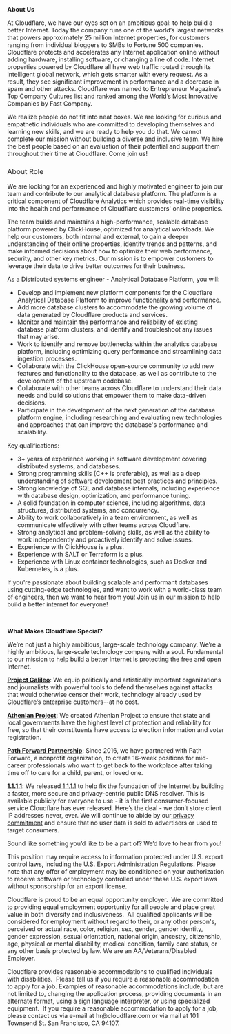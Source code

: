 <div class="content-intro">
	<div><strong>About Us</strong></div>
	<div>
		<p><span style="font-weight: 400;">At Cloudflare, we have our eyes set on an ambitious goal: to help build a better Internet. Today the company runs one of the world’s largest networks that powers approximately 25 million Internet properties, for customers ranging from individual bloggers to SMBs to Fortune 500 companies. Cloudflare protects and accelerates any Internet application online without adding hardware, installing software, or changing a line of code. Internet properties powered by Cloudflare all have web traffic routed through its intelligent global network, which gets smarter with every request. As a result, they see significant improvement in performance and a decrease in spam and other attacks. Cloudflare was named to Entrepreneur Magazine’s Top Company Cultures list and ranked among the World’s Most Innovative Companies by Fast Company.</span><span style="font-weight: 400;">&nbsp;</span></p>
		<p><span style="font-weight: 400;">We realize people do not fit into neat boxes. We are looking for curious and empathetic individuals who are committed to developing themselves and learning new skills, and we are ready to help you do that. We cannot complete our mission without building a diverse and inclusive team. We hire the best people based on an evaluation of their potential and support them throughout their time at Cloudflare. Come join us!&nbsp;</span></p>
	</div>
</div>
<h3><span style="font-weight: 400;">About Role</span></h3>
<p><span style="font-weight: 400;">We are looking for an experienced and highly motivated engineer to join our team and contribute to our analytical database platform. The platform is a critical component of Cloudflare Analytics which provides real-time visibility into the health and performance of Cloudflare customers' online properties.</span></p>
<p><span style="font-weight: 400;">The team builds and maintains a high-performance, scalable database platform powered by ClickHouse, optimized for analytical workloads. We help our customers, both internal and external, to gain a deeper understanding of their online properties, identify trends and patterns, and make informed decisions about how to optimize their web performance, security, and other key metrics. Our mission is to empower customers to leverage their data to drive better outcomes for their business.</span></p>
<p><span style="font-weight: 400;">As a Distributed systems engineer - Analytical Database Platform, you will:</span></p>
<ul>
	<li style="font-weight: 400;"><span style="font-weight: 400;">Develop and implement new platform components for the Cloudflare Analytical Database Platform to improve functionality and performance.</span></li>
	<li style="font-weight: 400;"><span style="font-weight: 400;">Add more database clusters to accommodate the growing volume of data generated by Cloudflare products and services.</span></li>
	<li style="font-weight: 400;"><span style="font-weight: 400;">Monitor and maintain the performance and reliability of existing database platform clusters, and identify and troubleshoot any issues that may arise.</span></li>
	<li style="font-weight: 400;"><span style="font-weight: 400;">Work to identify and remove bottlenecks within the analytics database platform, including optimizing query performance and streamlining data ingestion processes.</span></li>
	<li style="font-weight: 400;"><span style="font-weight: 400;">Collaborate with the ClickHouse open-source community to add new features and functionality to the database, as well as contribute to the development of the upstream codebase.</span></li>
	<li style="font-weight: 400;"><span style="font-weight: 400;">Collaborate with other teams across Cloudflare to understand their data needs and build solutions that empower them to make data-driven decisions.</span></li>
	<li style="font-weight: 400;"><span style="font-weight: 400;">Participate in the development of the next generation of the database platform engine, including researching and evaluating new technologies and approaches that can improve the database's performance and scalability.</span></li>
</ul>
<p><span style="font-weight: 400;">Key qualifications:</span></p>
<ul>
	<li style="font-weight: 400;"><span style="font-weight: 400;">3+ years of experience working in software development covering distributed systems, and databases.</span></li>
	<li style="font-weight: 400;"><span style="font-weight: 400;">Strong programming skills (C++ is preferable), as well as a deep understanding of software development best practices and principles.</span></li>
	<li style="font-weight: 400;"><span style="font-weight: 400;">Strong knowledge of SQL and database internals, including experience with database design, optimization, and performance tuning.</span></li>
	<li style="font-weight: 400;"><span style="font-weight: 400;">A solid foundation in computer science, including algorithms, data structures, distributed systems, and concurrency.</span></li>
	<li style="font-weight: 400;"><span style="font-weight: 400;">Ability to work collaboratively in a team environment, as well as communicate effectively with other teams across Cloudflare.</span></li>
	<li style="font-weight: 400;"><span style="font-weight: 400;">Strong analytical and problem-solving skills, as well as the ability to work independently and proactively identify and solve issues.</span></li>
	<li style="font-weight: 400;"><span style="font-weight: 400;">Experience with ClickHouse is a plus.</span></li>
	<li style="font-weight: 400;"><span style="font-weight: 400;">Experience with SALT or Terraform is a plus.</span></li>
	<li style="font-weight: 400;"><span style="font-weight: 400;">Experience with Linux container technologies, such as Docker and Kubernetes, is a plus.</span></li>
</ul>
<p><span style="font-weight: 400;">If you're passionate about building scalable and performant databases using cutting-edge technologies, and want to work with a world-class team of engineers, then we want to hear from you! Join us in our mission to help build a better internet for everyone!</span></p>
<p>&nbsp;</p>
<div class="content-conclusion">
	<p><strong>What Makes Cloudflare Special?</strong></p>
	<p><span style="font-weight: 400;">We’re not just a highly ambitious, large-scale technology company. We’re a highly ambitious, large-scale technology company with a soul. Fundamental to our mission to help build a better Internet is protecting the free and open Internet.</span></p>
	<p><a href="https://blog.cloudflare.com/protecting-free-expression-online/"><strong>Project Galileo</strong></a><span style="font-weight: 400;">: We equip politically and artistically important organizations and journalists with powerful tools to defend themselves against attacks that would otherwise censor their work, technology already used by Cloudflare’s enterprise customers--at no cost.</span></p>
	<p><strong><a href="https://www.cloudflare.com/athenian/">Athenian Project</a></strong><span style="font-weight: 400;">: We created Athenian Project to ensure that state and local governments have the highest level of protection and reliability for free, so that their constituents have access to election information and voter registration.</span></p>
	<p><a href="https://blog.cloudflare.com/tag/path-forward/"><strong>Path Forward Partnership</strong></a><span style="font-weight: 400;">: Since 2016, we have partnered with Path Forward, a nonprofit organization, to create 16-week positions for mid-career professionals who want to get back to the workplace after taking time off to care for a child, parent, or loved one.</span></p>
	<p><a href="https://1.1.1.1/"><strong>1.1.1.1</strong></a><span style="font-weight: 400;">: We released</span><a href="https://1.1.1.1/"> <span style="font-weight: 400;">1.1.1.1</span></a><span style="font-weight: 400;"> to help fix the foundation of the Internet by building a faster, more secure and privacy-centric public DNS resolver. This is available publicly for everyone to use - it is the first consumer-focused service Cloudflare has ever released. Here’s the deal - we don’t store client IP addresses never, ever. We will continue to abide by our</span><a href="https://developers.cloudflare.com/1.1.1.1/privacy/public-dns-resolver"> privacy commitment</a><span style="font-weight: 400;"> and ensure that no user data is sold to advertisers or used to target consumers.</span></p>
	<p><span style="font-weight: 400;">Sound like something you’d like to be a part of? We’d love to hear from you!</span></p>
	<p><span style="font-weight: 400;">This position may require access to information protected under U.S. export control laws, including the U.S. Export Administration Regulations. Please note that any offer of employment may be conditioned on your authorization to receive software or technology controlled under these U.S. export laws without sponsorship for an export license.</span></p>
	<p><span style="font-weight: 400;">Cloudflare is proud to be an equal opportunity employer. &nbsp;We are committed to providing equal employment opportunity for all people and place great value in both diversity and inclusiveness. &nbsp;All qualified applicants will be considered for employment without regard to their, or any other person's, perceived or actual</span> <span style="font-weight: 400;">race, color, religion, sex, gender, gender identity, gender expression, sexual orientation, national origin, ancestry, citizenship, age, physical or mental disability, medical condition, family care status, or any other basis protected by law. </span><span style="font-weight: 400;">We are an AA/Veterans/Disabled Employer.</span></p>
	<p><span style="font-weight: 400;">Cloudflare provides reasonable accommodations to qualified individuals with disabilities. &nbsp;Please tell us if you require a reasonable accommodation to apply for a job. Examples of reasonable accommodations include, but are not limited to, changing the application process, providing documents in an alternate format, using a sign language interpreter, or using specialized equipment. &nbsp;If you require a reasonable accommodation to apply for a job, please contact us via e-mail at </span><span style="font-weight: 400;">hr@cloudflare.com</span><span style="font-weight: 400;"> or via mail at 101 Townsend St. San Francisco, CA 94107.</span></p>
</div>